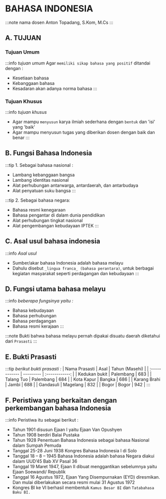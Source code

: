 # BAHASA INDONESIA

:::note nama dosen
Anton Topadang, S.Kom, M.Cs
:::

## A. TUJUAN
### Tujuan Umum
:::info _tujuan umum_
Agar `memiliki sikap bahasa yang positif` ditandai dengan :
- Kesetiaan bahasa
- Kebanggaan bahasa
- Kesadaran akan adanya norma bahasa
:::

### Tujuan Khusus
:::info _tujuan khusus_
- Agar mampu `menyusun` karya ilmiah sederhana dengan `bentuk` dan 'isi' yang 'baik'
- Agar mampu menyusun tugas yang diberikan dosen dengan baik dan benar
:::

## B. Fungsi Bahasa Indonesia
:::tip 1. Sebagai bahasa nasional :
- Lambang kebanggaan bangsa
- Lambang identitas nasional
- Alat perhubungan antarwarga, antardaerah, dan antarbudaya
- Alat penyatuan suku bangsa
:::

:::tip 2. Sebagai bahasa negara:
- Bahasa resmi kenegaraan
- Bahasa pengantar di dalam dunia pendidikan
- Alat perhubungan tingkat nasional
- Alat pengembangan kebudayaan IPTEK
:::

## C. Asal usul bahasa indonesia
:::info _Asal usul_
- Sumber/akar bahasa Indonesia adalah bahasa melayu
- Dahulu disebut `_lingua franca_ (bahasa perantara)`, untuk berbagai kegiatan masyarakat seperti perdagangan dan kebudayaan
:::

## D. Fungsi utama bahasa melayu
:::info _beberapa fungsinya yaitu :_
- Bahasa kebudayaan 
- Bahasa perhubungan
- Bahasa perdagangan
- Bahasa resmi kerajaan
:::

:::note
Bukti bahwa bahasa melayu pernah dipakai disuatu daerah diketahui dari `Prasasti`
:::

## E. Bukti Prasasti
:::tip _berikut bukti prasasti :_
| Nama Prasasti | Asal      | Tahun (Masehi) |
| :------------ | --------- | :------------: |
| Kedukan bukit | Palembang |      683       |
| Talang Tuo    | Palembang |      684       |
| Kota Kapur    | Bangka    |      686       |
| Karang Brahi  | Jambi     |      688       |
| Gandasuli     | Magelang  |      832       |
| Bogor         | Bogor     |      942       |
:::

## F. Peristiwa yang berkaitan dengan perkembangan bahasa Indonesia

:::info Peristiwa itu sebagai berikut :
- Tahun 1901 disusun Ejaan I yaitu Ejaan Van Opushyen
- Tahun 1908 berdiri Balai Pustaka
- Tahun 1928 Penentuan Bahasa Indonesia sebagai bahasa Nasional dalam Sumpah Pemuda
- Tanggal 25-28 Juni 1938 Kongres Bahasa Indonesia I di Solo
- Tanggal 18 – 8 – 1945 Bahasa Indonesia adalah bahasa Negara diakui dalam UUD’45 Bab XV Pasal 36
- Tanggal 19 Maret 1947, Ejaan II dibuat menggantikan sebelumnya yaitu Ejaan Soewandi/ Republik
- Tanggal 16 Agustus 1972, Ejaan Yang Disempurnakan (EYD) diresmikan. Dan mulai diberlakukan secara resmi mulai 31 Agustus 1972
- Kongres BI ke VI berhasil membentuk `Kamus Besar BI` dan `Tatabahasa Baku BI.`
 
  





